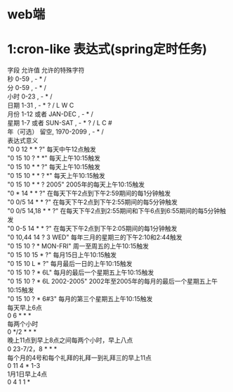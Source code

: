 # web端
# 1:cron-like 表达式(spring定时任务)
字段 允许值 允许的特殊字符    
秒 0-59 , - * /    
分 0-59 , - * /    
小时 0-23 , - * /    
日期 1-31 , - * ? / L W C    
月份 1-12 或者 JAN-DEC , - * /    
星期 1-7 或者 SUN-SAT , - * ? / L C #    
年（可选） 留空, 1970-2099 , - * /    
表达式意义    
"0 0 12 * * ?" 每天中午12点触发    
"0 15 10 ? * *" 每天上午10:15触发    
"0 15 10 * * ?" 每天上午10:15触发    
"0 15 10 * * ? *" 每天上午10:15触发    
"0 15 10 * * ? 2005" 2005年的每天上午10:15触发    
"0 * 14 * * ?" 在每天下午2点到下午2:59期间的每1分钟触发    
"0 0/5 14 * * ?" 在每天下午2点到下午2:55期间的每5分钟触发    
"0 0/5 14,18 * * ?" 在每天下午2点到2:55期间和下午6点到6:55期间的每5分钟触发    
"0 0-5 14 * * ?" 在每天下午2点到下午2:05期间的每1分钟触发    
"0 10,44 14 ? 3 WED" 每年三月的星期三的下午2:10和2:44触发    
"0 15 10 ? * MON-FRI" 周一至周五的上午10:15触发    
"0 15 10 15 * ?" 每月15日上午10:15触发    
"0 15 10 L * ?" 每月最后一日的上午10:15触发    
"0 15 10 ? * 6L" 每月的最后一个星期五上午10:15触发    
"0 15 10 ? * 6L 2002-2005" 2002年至2005年的每月的最后一个星期五上午10:15触发    
"0 15 10 ? * 6#3" 每月的第三个星期五上午10:15触发    
每天早上6点    
0 6 * * *    
每两个小时    
0 */2 * * *    
晚上11点到早上8点之间每两个小时，早上八点    
0 23-7/2，8 * * *    
每个月的4号和每个礼拜的礼拜一到礼拜三的早上11点    
0 11 4 * 1-3    
1月1日早上4点    
0 4 1 1 *  